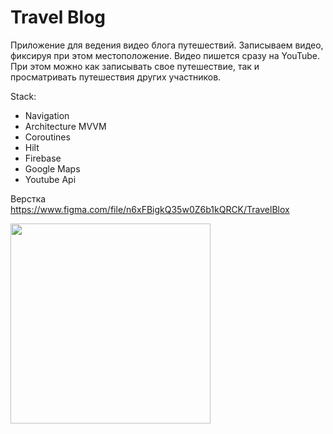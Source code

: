 # Travel Blog
Приложение для ведения видео блога путешествий. 
Записываем видео, фиксируя при этом местоположение.
Видео пишется сразу на YouTube.
При этом можно как записывать свое путешествие, так и просматривать путешествия других участников.

Stack:

+ Navigation
+ Architecture MVVM
+ Coroutines
+ Hilt
+ Firebase
+ Google Maps
+ Youtube Api

Верстка https://www.figma.com/file/n6xFBigkQ35w0Z6b1kQRCK/TravelBlox

<img src="https://github.com/Art-bond/okRes/blob/main/travel2.gif" width="320">



